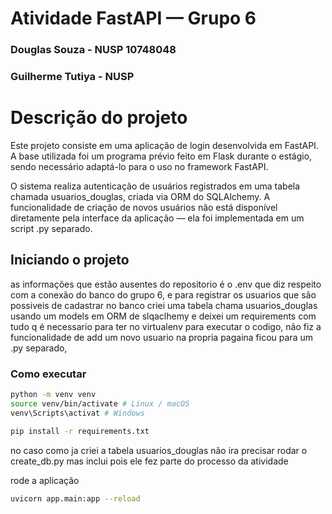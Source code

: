 # Atividade FastAPI — Grupo 6
### Douglas Souza - NUSP 10748048
### Guilherme Tutiya - NUSP 

# Descrição do projeto
Este projeto consiste em uma aplicação de login desenvolvida em FastAPI.
A base utilizada foi um programa prévio feito em Flask durante o estágio, sendo necessário adaptá-lo para o uso no framework FastAPI.

O sistema realiza autenticação de usuários registrados em uma tabela chamada usuarios_douglas, criada via ORM do SQLAlchemy.
A funcionalidade de criação de novos usuários não está disponível diretamente pela interface da aplicação — ela foi implementada em um script .py separado.

## Iniciando o projeto 
as informações que estão ausentes do repositorio é o .env que diz respeito com a conexão do banco do grupo 6, e para registrar os usuarios que são possiveis de cadastrar no banco criei uma tabela chama usuarios_douglas usando um models em ORM de slqaclhemy e 
deixei um requirements com tudo q é necessario para ter no virtualenv para executar o codigo, não fiz a funcionalidade de add um novo usuario na propria pagaina ficou para um .py separado, 

### Como executar 

```bash 
python -m venv venv
source venv/bin/activate # Linux / macOS
venv\Scripts\activat # Windows

pip install -r requirements.txt
```
no caso como ja criei a tabela usuarios_douglas não ira precisar rodar o create_db.py mas inclui pois ele fez parte do processo da atividade 

rode a aplicação 

```bash 
uvicorn app.main:app --reload
```
